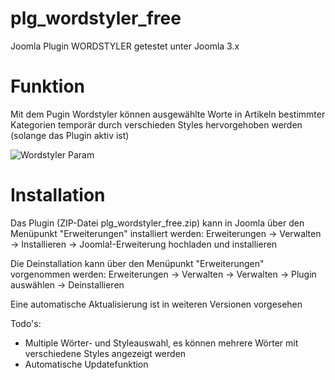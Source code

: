 # plg_wordstyler_free
Joomla Plugin WORDSTYLER getestet unter Joomla 3.x

# Funktion

Mit dem Pugin Wordstyler können ausgewählte Worte in Artikeln bestimmter Kategorien temporär durch verschieden Styles hervorgehoben werden (solange das Plugin aktiv ist) 

<p><img src=/guenter-uws/plg_wordstyler_free/parameter.PNG" alt="Wordstyler Param" style="max-width:100%;"></p>

# Installation
Das Plugin (ZIP-Datei plg_wordstyler_free.zip)  kann in Joomla über den Menüpunkt "Erweiterungen" installiert werden: 
Erweiterungen -> Verwalten -> Installieren -> Joomla!-Erweiterung hochladen und installieren 

Die Deinstallation kann über den Menüpunkt "Erweiterungen" vorgenommen werden:
Erweiterungen -> Verwalten -> Verwalten -> Plugin auswählen -> Deinstallieren

Eine automatische Aktualisierung ist in weiteren Versionen vorgesehen

Todo's:

- Multiple Wörter- und Styleauswahl, es können mehrere Wörter mit verschiedene Styles angezeigt werden
- Automatische Updatefunktion 
